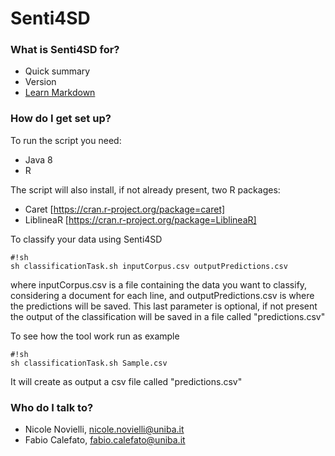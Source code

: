 # Senti4SD

### What is Senti4SD for? ###

* Quick summary
* Version
* [Learn Markdown](https://bitbucket.org/tutorials/markdowndemo)


### How do I get set up? ###

To run the script you need:

* Java 8
* R

The script will also install, if not already present, two R packages:

* Caret [https://cran.r-project.org/package=caret]
* LiblineaR [https://cran.r-project.org/package=LiblineaR] 

To classify your data using Senti4SD

```
#!sh
sh classificationTask.sh inputCorpus.csv outputPredictions.csv

```
where inputCorpus.csv is a file containing the data you want to classify, considering a document for each line, and outputPredictions.csv is where the predictions will be saved. This last parameter is optional, if not present the output of the classification will be saved in a file called "predictions.csv"

To see how the tool work run as example 
```
#!sh
sh classificationTask.sh Sample.csv

```

It will create as output a csv file called "predictions.csv"

### Who do I talk to? ###

* Nicole Novielli, nicole.novielli@uniba.it
* Fabio Calefato, fabio.calefato@uniba.it

